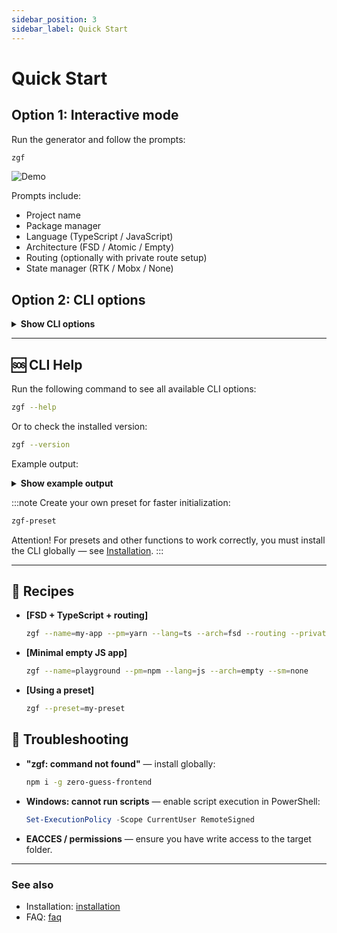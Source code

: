 ```yaml
---
sidebar_position: 3
sidebar_label: Quick Start
---
```


# Quick Start

## Option 1: Interactive mode

Run the generator and follow the prompts:

```bash
zgf
```

![Demo](/img/set.gif)

Prompts include:

- Project name
- Package manager
- Language (TypeScript / JavaScript)
- Architecture (FSD / Atomic / Empty)
- Routing (optionally with private route setup)
- State manager (RTK / Mobx / None)

## Option 2: CLI options

<details>
  <summary><strong>Show CLI options</strong></summary>

Example:

```bash title="CLI example"
zgf --name=my-app --pm=yarn --lang=ts --arch=fsd --routing --private --sm=redux
```

| Option          | Alias | Type    | Description                             |
| --------------- | :---: | ------- | --------------------------------------- |
| `--name`        | `-n`  | string  | Project name                            |
| `--pm`          |       | string  | Package manager (`npm`, `yarn`, `pnpm`) |
| `--lang`        |       | string  | Language (`ts`, `js`)                   |
| `--arch`        |       | string  | Architecture (`fsd`, `atomic`, `empty`) |
| `--routing`     |       | boolean | Include `react-router-dom`              |
| `--private`     |       | boolean | Add public/private routing setup        |
| `--sm`          |       | string  | State manager (`redux`, `mobx`, `none`) |
| `--help`        |       | boolean | Show help                               |
| `--version`     |       | boolean | Show CLI version                        |
| `--preset`      |       | string  | Create project by preset                |
| `--preset-list` |       | boolean | Print list of presets                   |

</details>

---

## 🆘 CLI Help

Run the following command to see all available CLI options:

```bash
zgf --help
```

Or to check the installed version:

```bash
zgf --version
```

Example output:

<details>
  <summary><strong>Show example output</strong></summary>

### Options

| Option          | Alias | Type    | Description                | Choices              |
| --------------- | :---: | ------- | -------------------------- | -------------------- |
| `--name`        | `-n`  | string  | Project name               | —                    |
| `--pm`          |       | string  | Package manager            | npm · yarn · pnpm    |
| `--lang`        |       | string  | Programming language       | ts · js              |
| `--arch`        |       | string  | Architecture type          | fsd · atomic · empty |
| `--routing`     |       | boolean | Include `react-router-dom` | —                    |
| `--private`     |       | boolean | Add private/public routes  | —                    |
| `--sm`          |       | string  | State manager              | redux · mobx · none  |
| `--help`        |       | boolean | Show help                  | —                    |
| `--version`     |       | boolean | Show CLI version           | —                    |
| `--preset`      |       | string  | Create project by preset   | —                    |
| `--preset-list` |       | boolean | Print list of presets      | —                    |

### Examples

```bash title="CLI example" {1-7}
zgf --name=my-app \
  --pm=yarn \
  --lang=ts \
  --arch=fsd \
  --routing \
  --private \
  --sm=redux
```

</details>

:::note
Create your own preset for faster initialization:

```bash
zgf-preset
```

Attention! For presets and other functions to work correctly, you must install the CLI globally — see [Installation](./installation).
:::

---

## 🍳 Recipes

- **[FSD + TypeScript + routing]**

  ```bash title="CLI example"
  zgf --name=my-app --pm=yarn --lang=ts --arch=fsd --routing --private --sm=redux
  ```

- **[Minimal empty JS app]**

  ```bash
  zgf --name=playground --pm=npm --lang=js --arch=empty --sm=none
  ```

- **[Using a preset]**

  ```bash
  zgf --preset=my-preset
  ```

## 🧰 Troubleshooting

- **"zgf: command not found"** — install globally:

  ```bash
  npm i -g zero-guess-frontend
  ```

- **Windows: cannot run scripts** — enable script execution in PowerShell:

  ```powershell
  Set-ExecutionPolicy -Scope CurrentUser RemoteSigned
  ```

- **EACCES / permissions** — ensure you have write access to the target folder.

---

### See also

- Installation: [installation](./installation)
- FAQ: [faq](./faq)
